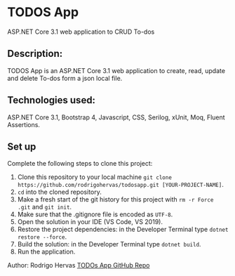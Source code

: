 # TODOS App

ASP.NET Core 3.1 web application to CRUD To-dos


## Description: 

TODOS App is an ASP.NET Core 3.1 web application to create, read, update and delete To-dos form a json local file.


## Technologies used: 

ASP.NET Core 3.1, Bootstrap 4, Javascript, CSS, Serilog, xUnit, Moq, Fluent Assertions.



## Set up

Complete the following steps to clone this project:

1. Clone this repository to your local machine `git clone https://github.com/rodrigohervas/todosapp.git [YOUR-PROJECT-NAME]`.
2. `cd` into the cloned repository.
3. Make a fresh start of the git history for this project with `rm -r Force .git` and `git init`.
4. Make sure that the .gitignore file is encoded as `UTF-8`.
5. Open the solution in your IDE (VS Code, VS 2019).
6. Restore the project dependencies: in the Developer Terminal type `dotnet restore --force`.
7. Build the solution: in the Developer Terminal type `dotnet build`.
7. Run the application.


Author: Rodrigo Hervas
[TODOs App GitHub Repo](https://github.com/rodrigohervas/todosapp.git "TODOS App GitHub Repository")